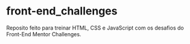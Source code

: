 # front-end_challenges
 Reposito feito para treinar HTML, CSS e JavaScript com os desafios do Front-End Mentor Challenges.
